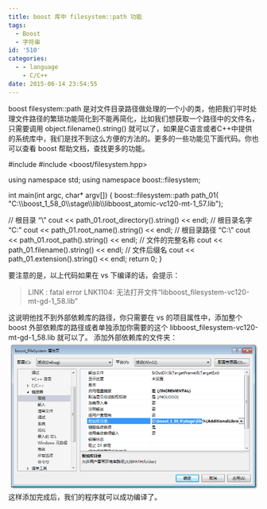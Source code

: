 ```yaml
---
title: boost 库中 filesystem::path 功能
tags:
  - Boost
  - 字符串
id: '510'
categories:
  - - language
    - C/C++
date: 2015-06-14 23:54:55
---
```


boost filesystem::path 是对文件目录路径做处理的一个小的类，他把我们平时处理文件路径的繁琐功能简化到不能再简化，比如我们想获取一个路径中的文件名，只需要调用 object.filename().string() 就可以了，如果是C语言或者C++中提供的系统库中，我们是找不到这么方便的方法的。更多的一些功能见下面代码。你也可以查看 boost 帮助文档，查找更多的功能。
<!-- more -->
#include <iostream>
#include <boost/filesystem.hpp>

using namespace std;
using namespace boost::filesystem;

int main(int argc, char\* argv\[\])
{
boost::filesystem::path path\_01(
"C:\\\\boost\_1\_58\_0\\\\stage\\\\lib\\\\libboost\_atomic-vc120-mt-1\_57.lib");

// 根目录 “\\”
cout << path\_01.root\_directory().string() << endl;
// 根目录名字 “C:”
cout << path\_01.root\_name().string() << endl;
// 根目录路径 “C:\\”
cout << path\_01.root\_path().string() << endl;
// 文件的完整名称
cout << path\_01.filename().string() << endl;
// 文件后缀名
cout << path\_01.extension().string() << endl;
return 0;
}

要注意的是，以上代码如果在 vs 下编译的话，会提示：

> LINK : fatal error LNK1104: 无法打开文件“libboost\_filesystem-vc120-mt-gd-1\_58.lib”

这说明他找不到外部依赖库的路径，你只需要在 vs 的项目属性中，添加整个 boost 外部依赖库的路径或者单独添加你需要的这个 libboost\_filesystem-vc120-mt-gd-1\_58.lib 就可以了。 添加外部依赖库的文件夹： [![2015-06-14_234101](/images/2015/06/2015-06-14_234101.png)](/images/2015/06/2015-06-14_234101.png) 这样添加完成后，我们的程序就可以成功编译了。